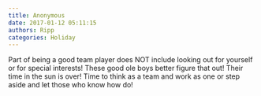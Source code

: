 ```yaml
---
title: Anonymous
date: 2017-01-12 05:11:15
authors: Ripp
categories: Holiday
---
```


 Part of being a good team player does NOT include looking out for yourself or for special interests! These good ole boys better figure that out! Their time in the sun is over!  Time to think as a team and work as one or step aside and let those who know how do!